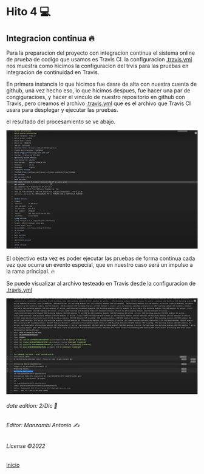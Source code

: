 # Hito 4 :computer:
## Integracion continua :fire:

  Para la preparacion del proyecto con integracion continua el sistema online de prueba de codigo que usamos es Travis CI.
  la configuracion  [.travis.yml](https://github.com/Manzambi/Manzambi_Antonio_CC2223/blob/main/.travis.yml) nos muestra como hicimos la configuracion del trvis para las pruebas en integracion de continuidad en Travis.
  
  En primera instancia lo que hicimos fue dasre de alta con nuestra cuenta de github, una vez hecho eso, lo que hicimos despues, fue hacer una par de congiguracioes, y hacer el vinculo de nuestro repositorio en github con Travis, pero creamos el archivo [.travis.yml](https://github.com/Manzambi/Manzambi_Antonio_CC2223/blob/main/.travis.yml) que es el archivo que Travis CI usara para desplegar y ejecutar las pruebas.
  
  el resultado del procesamiento se ve abajo.
  
  ![gf](../Hito4/img%20/img1.jpeg)
  
  
  El objectivo esta vez es poder ejecutar las pruebas de forma continua cada vez que ocurra un evento especial, que en nuestro caso será un impulso a la rama principal. :fire:
  
   Se puede visualizar al archivo testeado en Travis desde la configuracion de [.travis.yml](https://github.com/Manzambi/Manzambi_Antonio_CC2223/blob/main/.travis.yml)
   
   ![gf](../Hito4/img%20/img3.jpeg)
  

 ###### date edition: 2/Dic 📅 
 ###### Editor: Manzambi Antonio ✍️
 ###### License ©️2022







[inicio](https://github.com/Manzambi/Manzambi_Antonio_CC2223)
